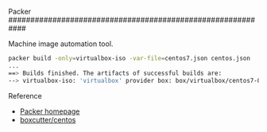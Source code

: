 Packer
############################################################

Machine image automation tool.


```bash
packer build -only=virtualbox-iso -var-file=centos7.json centos.json
...
==> Builds finished. The artifacts of successful builds are:
--> virtualbox-iso: 'virtualbox' provider box: box/virtualbox/centos7-0.0.99.box
```

Reference

- [Packer homepage](https://www.packer.io)
- [boxcutter/centos](https://github.com/boxcutter/centos)
